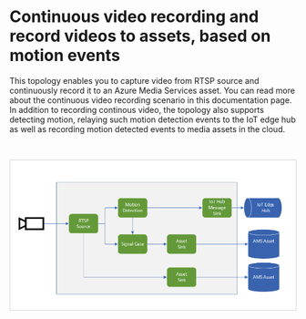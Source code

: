 # Continuous video recording and record videos to assets, based on motion events
This topology enables you to capture video from RTSP source and continuously record it to an Azure Media Services asset. You can read more about the continuous video recording scenario in this documentation page.
In addition to recording continous video, the topology also supports detecting motion, relaying such motion detection events to the IoT edge hub as well as recording motion detected events to media assets in the cloud. 

<br>
<p align="center">
  <img src="./topology.png" title="Continuous video recording to AMS asset along with motion detected AMS assets"/>
</p>
<br>